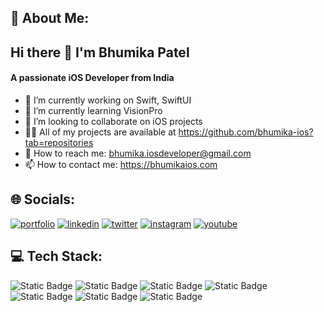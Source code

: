 
🦄 About Me:
------------
  ## Hi there 👋 I'm Bhumika Patel
#### A passionate iOS Developer from India

- 🔭 I’m currently working on Swift, SwiftUI
- 🌱 I’m currently learning VisionPro
- 👯 I’m looking to collaborate on iOS projects
- 👩‍💻 All of my projects are available at https://github.com/bhumika-ios?tab=repositories
- 💬 How to reach me: bhumika.iosdeveloper@gmail.com
- 📫 How to contact me: https://bhumikaios.com 

🌐 Socials:
-------------
[![portfolio](https://img.shields.io/badge/my_portfolio-000?style=for-the-badge&logo=ko-fi&logoColor=white)](https://bhumikaios.com/)
[![linkedin](https://img.shields.io/badge/linkedin-0A66C2?style=for-the-badge&logo=linkedin&logoColor=white)](https://www.linkedin.com/in/bhumika-ios/)
[![twitter](https://img.shields.io/badge/twitter-1DA1F2?style=for-the-badge&logo=twitter&logoColor=white)](https://twitter.com/bhumika_ios)
[![instagram](https://img.shields.io/badge/instagram-E4405F?style=for-the-badge&logo=instagram&logoColor=white)](https://www.instagram.com/bhumikaios/)
[![youtube](https://img.shields.io/badge/youtube-FF0000?style=for-the-badge&logo=youtube&logoColor=white)](https://www.youtube.com/channel/UC467iXmnLmAGBCYIwgkWZTw)


💻 Tech Stack:
--------------
![Static Badge](https://img.shields.io/badge/IOS-grey?style=plastic&logo=apple&logoColor=white&labelColor=grey&color=grey) ![Static Badge](https://img.shields.io/badge/Swift-orange?style=plastic&logo=swift&logoColor=white&labelColor=orange&color=orange) ![Static Badge](https://img.shields.io/badge/SwiftUI-black?style=plastic&logo=swift&logoColor=black&labelColor=blue&color=black) ![Static Badge](https://img.shields.io/badge/Firebase-blue?style=plastic&logo=firebase&labelColor=blue&color=blue) ![Static Badge](https://img.shields.io/badge/Xcode-blue?style=plastic&logo=Xcode&labelColor=black&color=black) ![Static Badge](https://img.shields.io/badge/macOS-black?style=plastic&logo=macOS&logoColor=red-orange&labelColor=black&color=black) ![Static Badge](https://img.shields.io/badge/Slack-white?style=plastic&logo=slack&logoColor=white&labelColor=violet&color=black)
